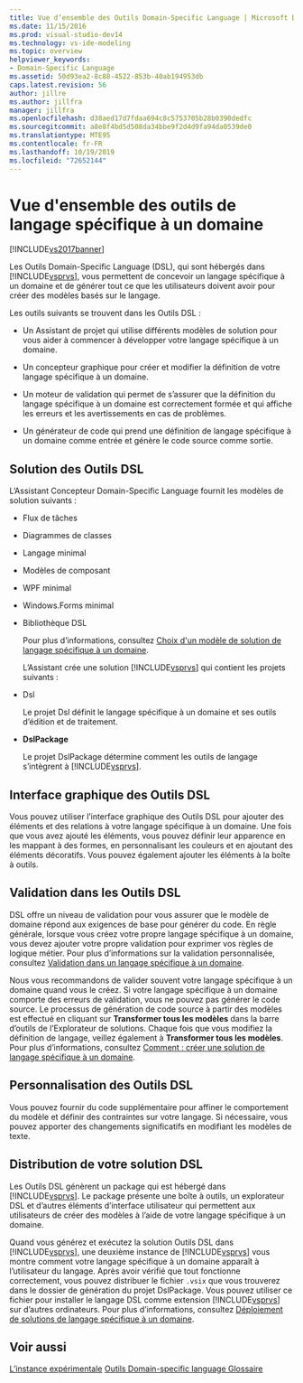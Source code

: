 ```yaml
---
title: Vue d’ensemble des Outils Domain-Specific Language | Microsoft Docs
ms.date: 11/15/2016
ms.prod: visual-studio-dev14
ms.technology: vs-ide-modeling
ms.topic: overview
helpviewer_keywords:
- Domain-Specific Language
ms.assetid: 50d93ea2-8c88-4522-853b-40ab194953db
caps.latest.revision: 56
author: jillre
ms.author: jillfra
manager: jillfra
ms.openlocfilehash: d38aed17d7fdaa694c8c5753705b28b0390dedfc
ms.sourcegitcommit: a8e8f4bd5d508da34bbe9f2d4d9fa94da0539de0
ms.translationtype: MTE95
ms.contentlocale: fr-FR
ms.lasthandoff: 10/19/2019
ms.locfileid: "72652144"
---
```

# <a name="overview-of-domain-specific-language-tools"></a>Vue d'ensemble des outils de langage spécifique à un domaine
[!INCLUDE[vs2017banner](../includes/vs2017banner.md)]

Les Outils Domain-Specific Language (DSL), qui sont hébergés dans [!INCLUDE[vsprvs](../includes/vsprvs-md.md)], vous permettent de concevoir un langage spécifique à un domaine et de générer tout ce que les utilisateurs doivent avoir pour créer des modèles basés sur le langage.

 Les outils suivants se trouvent dans les Outils DSL :

- Un Assistant de projet qui utilise différents modèles de solution pour vous aider à commencer à développer votre langage spécifique à un domaine.

- Un concepteur graphique pour créer et modifier la définition de votre langage spécifique à un domaine.

- Un moteur de validation qui permet de s’assurer que la définition du langage spécifique à un domaine est correctement formée et qui affiche les erreurs et les avertissements en cas de problèmes.

- Un générateur de code qui prend une définition de langage spécifique à un domaine comme entrée et génère le code source comme sortie.

## <a name="the-dsl-tools-solution"></a>Solution des Outils DSL
 L’Assistant Concepteur Domain-Specific Language fournit les modèles de solution suivants :

- Flux de tâches

- Diagrammes de classes

- Langage minimal

- Modèles de composant

- WPF minimal

- Windows.Forms minimal

- Bibliothèque DSL

  Pour plus d’informations, consultez [Choix d'un modèle de solution de langage spécifique à un domaine](../modeling/choosing-a-domain-specific-language-solution-template.md).

  L’Assistant crée une solution [!INCLUDE[vsprvs](../includes/vsprvs-md.md)] qui contient les projets suivants :

- Dsl

   Le projet Dsl définit le langage spécifique à un domaine et ses outils d’édition et de traitement.

- **DslPackage**

   Le projet DslPackage détermine comment les outils de langage s’intègrent à [!INCLUDE[vsprvs](../includes/vsprvs-md.md)].

## <a name="the-dsl-tools-graphical-interface"></a>Interface graphique des Outils DSL
 Vous pouvez utiliser l’interface graphique des Outils DSL pour ajouter des éléments et des relations à votre langage spécifique à un domaine. Une fois que vous avez ajouté les éléments, vous pouvez définir leur apparence en les mappant à des formes, en personnalisant les couleurs et en ajoutant des éléments décoratifs. Vous pouvez également ajouter les éléments à la boîte à outils.

## <a name="validation-in-dsl-tools"></a>Validation dans les Outils DSL
 DSL offre un niveau de validation pour vous assurer que le modèle de domaine répond aux exigences de base pour générer du code. En règle générale, lorsque vous créez votre propre langage spécifique à un domaine, vous devez ajouter votre propre validation pour exprimer vos règles de logique métier. Pour plus d’informations sur la validation personnalisée, consultez [Validation dans un langage spécifique à un domaine](../modeling/validation-in-a-domain-specific-language.md).

 Nous vous recommandons de valider souvent votre langage spécifique à un domaine quand vous le créez. Si votre langage spécifique à un domaine comporte des erreurs de validation, vous ne pouvez pas générer le code source. Le processus de génération de code source à partir des modèles est effectué en cliquant sur **Transformer tous les modèles** dans la barre d’outils de l’Explorateur de solutions. Chaque fois que vous modifiez la définition de langage, veillez également à **Transformer tous les modèles**. Pour plus d’informations, consultez [Comment : créer une solution de langage spécifique à un domaine](../modeling/how-to-create-a-domain-specific-language-solution.md).

## <a name="customization-of-dsl-tools"></a>Personnalisation des Outils DSL
 Vous pouvez fournir du code supplémentaire pour affiner le comportement du modèle et définir des contraintes sur votre langage. Si nécessaire, vous pouvez apporter des changements significatifs en modifiant les modèles de texte.

## <a name="distributing-your-dsl-solution"></a>Distribution de votre solution DSL
 Les Outils DSL génèrent un package qui est hébergé dans [!INCLUDE[vsprvs](../includes/vsprvs-md.md)]. Le package présente une boîte à outils, un explorateur DSL et d’autres éléments d’interface utilisateur qui permettent aux utilisateurs de créer des modèles à l’aide de votre langage spécifique à un domaine.

 Quand vous générez et exécutez la solution Outils DSL dans [!INCLUDE[vsprvs](../includes/vsprvs-md.md)], une deuxième instance de [!INCLUDE[vsprvs](../includes/vsprvs-md.md)] vous montre comment votre langage spécifique à un domaine apparaît à l’utilisateur du langage. Après avoir vérifié que tout fonctionne correctement, vous pouvez distribuer le fichier `.vsix` que vous trouverez dans le dossier de génération du projet DslPackage. Vous pouvez utiliser ce fichier pour installer le langage DSL comme extension [!INCLUDE[vsprvs](../includes/vsprvs-md.md)] sur d’autres ordinateurs.  Pour plus d’informations, consultez [Déploiement de solutions de langage spécifique à un domaine](../modeling/deploying-domain-specific-language-solutions.md).

## <a name="see-also"></a>Voir aussi
 [L’instance expérimentale](../extensibility/the-experimental-instance.md) [Outils Domain-specific language Glossaire](https://msdn.microsoft.com/ca5e84cb-a315-465c-be24-76aa3df276aa)
